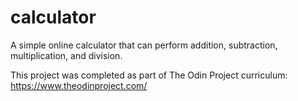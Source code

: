 # calculator

A simple online calculator that can perform addition, subtraction, multiplication, and division. 

This project was completed as part of The Odin Project curriculum: https://www.theodinproject.com/
